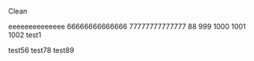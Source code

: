 #
Clean

eeeeeeeeeeeeee
66666666666666
77777777777777
88
999
1000
1001
1002
test1




test56
test78
test89
